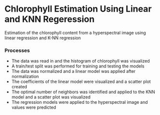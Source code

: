 # Chlorophyll Estimation Using Linear and KNN Regeression
Estimation of the chlorophyll content from a hyperspectral image using linear regression and K-NN regression 


### Processes
- The data was read in and the histogram of chlorophyll was visualized
- A train/test split was performed for training and testing the models
- The data was normalized and a linear model was applied after normalization
- The coefficients of the linear model were visualized and a scatter plot created
- The optimal number of neighbors was identified and applied to the KNN model and a scatter plot was visualized
- The regression models were applied to the hyperspectral image and values were predicted